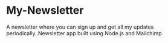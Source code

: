 # My-Newsletter
A newsletter where you can sign up and get all my updates periodically..Newsletter app built using Node.js and Mailchimp
